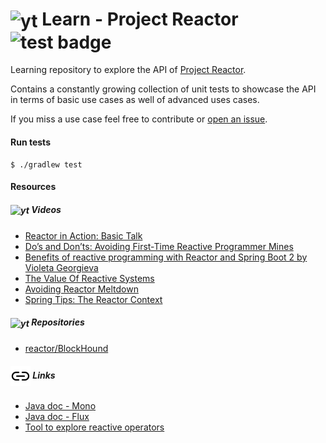 # <img src="https://avatars.githubusercontent.com/u/4201559?s=200&v=4"  width = "100px" alt="yt" align="center"> Learn - Project Reactor ![test badge](https://github.com/chrgue/learn-project-reactor/actions/workflows/gradle.yml/badge.svg)

Learning repository to explore the API of [Project Reactor][reactor].

Contains a constantly growing collection of unit tests to showcase the API in terms of basic use cases as well of advanced uses cases.   

If you miss a use case feel free to contribute or [open an issue][open_issue].

#### Run tests
    $ ./gradlew test

#### Resources

##### <img src="https://upload.wikimedia.org/wikipedia/commons/4/42/YouTube_icon_%282013-2017%29.png" width="32px" alt="yt" align="center"> Videos

* [Reactor in Action: Basic Talk][yt_reactor_in_action]
* [Do’s and Don’ts: Avoiding First-Time Reactive Programmer Mines][yt_do_and_donts_in_reactor]
* [Benefits of reactive programming with Reactor and Spring Boot 2 by Violeta Georgieva][yt_do_and_donts_in_reactor]
* [The Value Of Reactive Systems][yt_value_of_reactive]
* [Avoiding Reactor Meltdown][yt_avoid_reactor_meltdown]
* [Spring Tips: The Reactor Context][yt_reactor_context]

##### <img src="https://github.githubassets.com/images/modules/logos_page/GitHub-Mark.png" width="32px" alt="yt" align="center"> Repositories
* [reactor/BlockHound][gh_block_hound]

##### <img src="https://raw.githubusercontent.com/ionic-team/ionicons/master/src/svg/link-outline.svg" width="32px" alt="yt" align="center"> Links
* [Java doc - Mono][doc_mono]
* [Java doc - Flux][doc_flux]
* [Tool to explore reactive operators][marbles]


[yt_reactor_in_action]: https://youtu.be/kwuu1efzkf4
[yt_reactor_context]: https://youtu.be/5tlZddM5Jo0
[yt_do_and_donts_in_reactor]: https://youtu.be/0rnMIueRKNU
[yt_benefits_of_rector]: https://youtu.be/ODzY5uJfzDI
[yt_value_of_reactive]: https://youtu.be/Y2wMPG-htpE
[yt_avoid_reactor_meltdown]: https://youtu.be/xCu73WVg8Ps

[marbles]:https://rxmarbles.com/
[doc_mono]: https://projectreactor.io/docs/core/release/api/reactor/core/publisher/Mono.html
[doc_flux]: https://projectreactor.io/docs/core/release/api/reactor/core/publisher/Flux.html
[reactor]: https://projectreactor.io/
[open_issue]: https://github.com/chrgue/learn-project-reactor/issues/new


[gh_block_hound]: https://github.com/reactor/BlockHound
